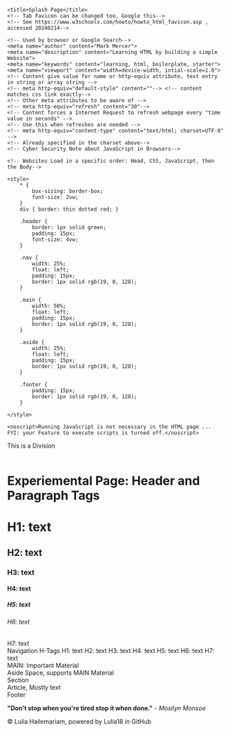 <!DOCTYPE html>
<html lang="en" dir="ltr">
<head>
    <!-- Used by the Keyboard-->
    <meta charset="utf-8">

    <title>Splash Page</title>
    <!-- Tab Favicon can be changed too, Google this-->
    <!-- See https://www.w3schools.com/howto/howto_html_favicon.asp , accessed 20240214-->

    <!-- Used by browser or Google Search-->
    <meta name="author" content="Mark Mercer">
    <meta name="description" content="Learning HTML by building a simple Website">
    <meta name="keywords" content="learning, html, boilerplate, starter">
    <meta name="viewport" content="width=device-width, intial-scale=1.0">
    <!-- Content give value for name or http-equiv attribute, text entry in string or array string -->
    <!-- meta http-equiv="default-style" content=""--> <!-- content matches css link exactly-->
    <!-- Other meta attributes to be aware of -->
    <!-- meta http-equiv="refresh" content="30"-->
    <!-- Content forces a Internet Request to refresh webpage every "time value in seconds" -->
    <!-- Use this when refreshes are needed -->
    <!-- meta http-equiv="content-type" content="text/html; charset=UTF-8" -->
    <!-- Already specified in the charset above-->
    <!-- Cyber Security Note about JavaScript in Browsers-->

    <!-- Websites Load in a specific order: Head, CSS, JavaScript, then the Body-->

    <style>
        * {
            box-sizing: border-box;
            font-size: 2vw;
        }
        div { border: thin dotted red; }

        .header {
            border: 1px solid green;
            padding: 15px;
            font-size: 4vw;
        }

        .nav {
            width: 25%;
            float: left;
            padding: 15px;
            border: 1px solid rgb(19, 0, 128);
        }

        .main {
            width: 50%;
            float: left;
            padding: 15px;
            border: 1px solid rgb(19, 0, 128);
        }

        .aside {
            width: 25%;
            float: left;
            padding: 15px;
            border: 1px solid rgb(19, 0, 128);
        }

        .footer {
            padding: 15px;
            border: 1px solid rgb(19, 0, 128);
        }

    </style>

    <noscript>Running JavaScript is not necessary in the HTML page ... FYI: your Feature to execute scripts is turned off.</noscript>

</head>

<!-- Start here, BODY Semantic Tags-->
<body>
    <div>This is a Division</div>
    <header class="header"></header>
          <h1>Experiemental Page: Header and Paragraph Tags</h1>
        <h1>H1: text</h1>
        <h2>H2: text</h2>
        <h3>H3: text</h3>
        <h4>H4: text</h4>
        <h5>H5: text</h5>
        <h6>H6: text</h6>
        <h7>H7: text</h7>
    </header>
    <nav class="nav">
        Navigation H-Tags 
        H1: text
        H2: text
        H3: text
        H4: text
        H5: text
        H6: text
        H7: text
    </nav>
    <main class="main">MAIN: Important Material</main>
    <aside class="class">Aside Space, supports MAIN Material</aside>
    <section class="main">Section</section>
    <article class="main">Article, Mostly text</article>
    <footer calss="footer">Footer</footer>
</body>
<footer>
    <blockquote cite="">
        <!-- Date Accessed 20240214-->
    </blockquote>
    <p>
        <strong>"Don't stop when you're tired stop it when done."</strong>
        <em>- Mosilyn Monsoe</em>
    </p>
    <p>&copy Lulia Hailemariam, powered by Lulia18 in GitHub</p>
    <!-- Other information possilbe like Number of Visitor, Location, author contract information-->
</footer>
</html>
